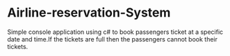 # Airline-reservation-System
Simple console application using c# to book passengers ticket at a specific date and time.If the tickets are full then the passengers cannot book their tickets.
